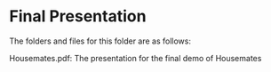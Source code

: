 # Final Presentation

The folders and files for this folder are as follows:

Housemates.pdf: The presentation for the final demo of Housemates